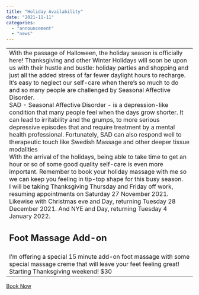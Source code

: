 ```yaml
---
title: "Holiday Availability"
date: "2021-11-11"
categories: 
  - "announcement"
  - "news"
---
```


<table role="presentation" border="0" width="100%" cellspacing="0" cellpadding="0"><tbody><tr><td id="mceColumnContainer" valign="top">With the passage of Halloween, the holiday season is officially here! Thanksgiving and other Winter Holidays will soon be upon us with their hustle and bustle: holiday parties and shopping and just all the added stress of far fewer daylight hours to recharge. It’s easy to neglect our self-care when there’s so much to do and so many people are challenged by Seasonal Affective Disorder.<div></div>SAD - Seasonal Affective Disorder - is a depression-like condition that many people feel when the days grow shorter. It can lead to irritability and the grumps, to more serious depressive episodes that and require treatment by a mental health professional. Fortunately, SAD can also respond well to therapeutic touch like Swedish Massage and other deeper tissue modalities<div></div>With the arrival of the holidays, being able to take time to get an hour or so of some good quality self-care is even more important. Remember to book your holiday massage with me so we can keep you feeling in tip-top shape for this busy season.<div></div>I will be taking Thanksgiving Thursday and Friday off work, resuming appointments on Saturday 27 November 2021. Likewise with Christmas eve and Day, returning Tuesday 28 December 2021. And NYE and Day, returning Tuesday 4 January 2022.<h2>Foot Massage Add-on</h2></td></tr><tr><td id="mceColumnContainer" valign="top">I’m offering a special 15 minute add-on foot massage with some special massage creme that will leave your feet feeling great! Starting Thanksgiving weekend! $30</td></tr></tbody></table>

[Book Now](https://noterro.com/clinics/view/9558b099cb217ae82923caf0d6941c69)

